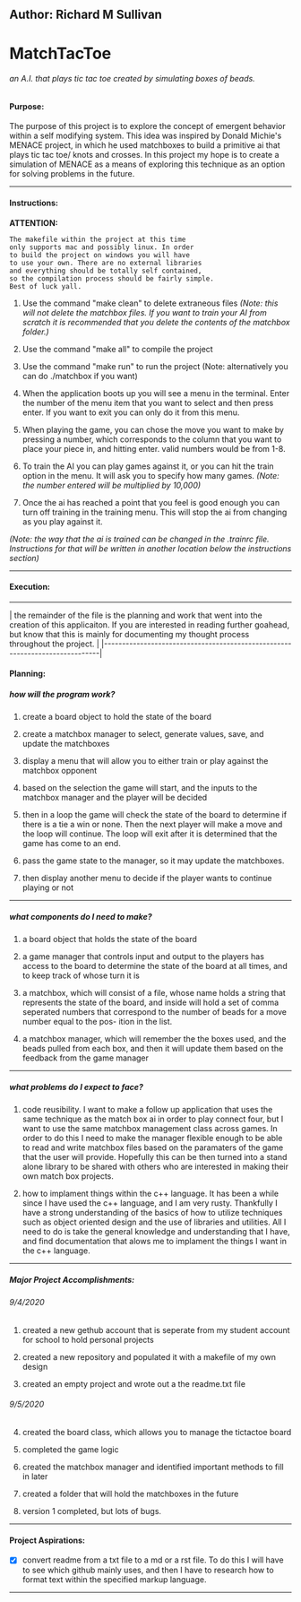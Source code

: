 ## Author: Richard M Sullivan

# MatchTacToe 
###### an A.I. that plays tic tac toe created by simulating boxes of beads.


#### Purpose:
The purpose of this project is to explore the concept of
emergent behavior within a self modifying system. This 
idea was inspired by Donald Michie's MENACE project, in
which he used matchboxes to build a primitive ai that 
plays tic tac toe/ knots and crosses. In this project my
hope is to create a simulation of MENACE as a means of 
exploring this technique as an option for solving problems
in the future.

-----------------------------------------------------------
#### Instructions:
  **ATTENTION:**
  
```
The makefile within the project at this time
only supports mac and possibly linux. In order
to build the project on windows you will have
to use your own. There are no external libraries
and everything should be totally self contained,
so the compilation process should be fairly simple.
Best of luck yall.
```

1. Use the command "make clean" to delete extraneous files
*(Note: this will not delete the matchbox files. If you
want to train your AI from scratch it is recommended
that you delete the contents of the matchbox folder.)*
    
2. Use the command "make all" to compile the project

3. Use the command "make run" to run the project
(Note: alternatively you can do ./matchbox if you want)

4. When the application boots up you will see a menu in the
terminal. Enter the number of the menu item that you
want to select and then press enter. If you want to exit
you can only do it from this menu.

5. When playing the game, you can chose the move you want
to make by pressing a number, which corresponds to the 
column that you want to place your piece in, and hitting
enter. valid numbers would be from 1-8.

6. To train the AI you can play games against it, or you can
hit the train option in the menu. It will ask you to
specify how many games. 
*(Note: the number entered will be multiplied by 10,000)*
        
7. Once the ai has reached a point that you feel is good enough
you can turn off training in the training menu. This will
stop the ai from changing as you play against it.

*(Note: the way that the ai is trained can be changed in the
.trainrc file. Instructions for that will be written in
another location below the instructions section)*

-------------------------------------------------------------------------
#### Execution:

---------------------------------------------------------------------------

| the remainder of the file is the planning and work that went into the 
creation of this applicaiton. If you are interested in reading further goahead,
but know that this is mainly for documenting my thought process throughout 
the project. | 
|-----------------------------------------------------------------------------|

#### Planning:

##### how will the program work?
1. create a board object to hold the state of the board
    
2. create a matchbox manager to select, generate values,
save, and update the matchboxes
    
3. display a menu that will allow you to either train or play
against the matchbox opponent
    
4. based on the selection the game will start, and the inputs
to the matchbox manager and the player will be decided

5. then in a loop the game will check the state of the board
to determine if there is a tie a win or none. Then the
next player will make a move and the loop will continue.
The loop will exit after it is determined that the game
has come to an end.

6. pass the game state to the manager, so it may update the
matchboxes.

7. then display another menu to decide if the player wants to
continue playing or not

------------------------------------------------------------------

##### what components do I need to make?
1. a board object that holds the state of the board
    
2. a game manager that controls input and output to the players
has access to the board to determine the state of the board
at all times, and to keep track of whose turn it is
    
3. a matchbox, which will consist of a file, whose name holds a
string that represents the state of the board, and inside
will hold a set of comma seperated numbers that correspond
to the number of beads for a move number equal to the pos-
ition in the list.
    
4. a matchbox manager, which will remember the the boxes used,
and the beads pulled from each box, and then it will update
them based on the feedback from the game manager

--------------------------------------------------------------

##### what problems do I expect to face?
1. code reusibility. 
I want to make a follow up application that uses the same
technique as the match box ai in order to play connect four,
but I want to use the same matchbox management class across
games. In order to do this I need to make the manager flexible
enough to be able to read and write matchbox files based on the
paramaters of the game that the user will provide. Hopefully 
this can be then turned into a stand alone library to be
shared with others who are interested in making their own 
match box projects.

2. how to implament things within the c++ language.
It has been a while since I have used the c++ language, and I
am very rusty. Thankfully I have a strong understanding of the
basics of how to utilize techniques such as object oriented
design and the use of libraries and utilities. All I need to do
is take the general knowledge and understanding that I have,
and find documentation that alows me to implament the things I
want in the c++ language. 

-------------------------------------------------------------------

##### Major Project Accomplishments:
###### 9/4/2020
1. created a new gethub account that is seperate from my student
account for school to hold personal projects

2. created a new repository and populated it with a makefile of
my own design

3. created an empty project and wrote out a the readme.txt file

###### 9/5/2020
4. created the board class, which allows you to manage the tictactoe
board
    
5. completed the game logic
    
6. created the matchbox manager and identified important methods to
fill in later
    
7. created a folder that will hold the matchboxes in the future

8. version 1 completed, but lots of bugs.
-----------------------------------------------------------------------
    
#### Project Aspirations:
- [x] convert readme from a txt file to a md or a rst file.
To do this I will have to see which github mainly uses, and
then I have to research how to format text within the specified
markup language.

-----------------------------------------------------------------
